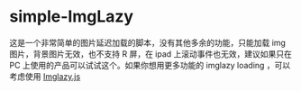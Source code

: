 # simple-ImgLazy
这是一个非常简单的图片延迟加载的脚本，没有其他多余的功能，只能加载 img 图片，背景图片无效，也不支持 R 屏，在 ipad 上滚动事件也无效，建议如果只在 PC 上使用的产品可以试试这个。如果你想用更多功能的 imglazy loading ，可以考虑使用 [Imglazy.js](https://github.com/dyygtfx/ImgLazy)

